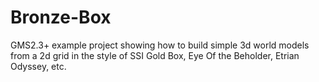 # Bronze-Box
GMS2.3+ example project showing how to build simple 3d world models from a 2d grid in the style of SSI Gold Box, Eye Of the Beholder, Etrian Odyssey, etc.
